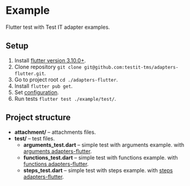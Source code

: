 # Example

Flutter test with Test IT adapter examples.

## Setup

1. Install [flutter version 3.10.0+](https://docs.flutter.dev/release/archive).
2. Clone repository `git clone git@github.com:testit-tms/adapters-flutter.git`.
3. Go to project root `cd ./adapters-flutter`.
4. Install `flutter pub get`.
5. Set [configuration](https://github.com/testit-tms/adapters-flutter?tab=readme-ov-file#configuration).
6. Run tests `flutter test ./example/test/`.

## Project structure

* **attachment/** – attachments files.
* **test/** – test files.
    * **arguments_test.dart** – simple test with arguments example.
      with [arguments adapters-flutter](https://github.com/testit-tms/adapters-flutter?tab=readme-ov-file#metadata-of-autotest).
    * **functions_test.dart** – simple test with functions example.
      with [functions adapters-flutter](https://github.com/testit-tms/adapters-flutter?tab=readme-ov-file#metadata-of-autotest).
    * **steps_test.dart** – simple test with steps example.
      with [steps adapters-flutter](https://github.com/testit-tms/adapters-flutter?tab=readme-ov-file#metadata-of-autotest).
